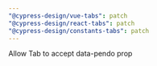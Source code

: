 ```yaml
---
"@cypress-design/vue-tabs": patch
"@cypress-design/react-tabs": patch
"@cypress-design/constants-tabs": patch
---
```


Allow Tab to accept data-pendo prop
